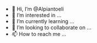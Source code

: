 - 👋 Hi, I’m @Alpiantoeli
- 👀 I’m interested in ...
- 🌱 I’m currently learning ...
- 💞️ I’m looking to collaborate on ...
- 📫 How to reach me ...

<!---
Alpiantoeli/Alpiantoeli is a ✨ special ✨ repository because its `README.md` (this file) appears on your GitHub profile.
You can click the Preview link to take a look at your changes.
--->
